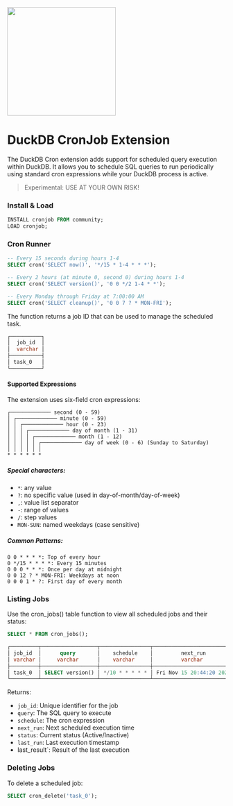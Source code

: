 <img src="https://github.com/user-attachments/assets/46a5c546-7e9b-42c7-87f4-bc8defe674e0" width=250 />

# DuckDB CronJob Extension
The DuckDB Cron extension adds support for scheduled query execution within DuckDB. It allows you to schedule SQL queries to run periodically using standard cron expressions while your DuckDB process is active.

> Experimental: USE AT YOUR OWN RISK!

### Install & Load
```sql
INSTALL cronjob FROM community;
LOAD cronjob;
```

### Cron Runner
```sql
-- Every 15 seconds during hours 1-4
SELECT cron('SELECT now()', '*/15 * 1-4 * * *');

-- Every 2 hours (at minute 0, second 0) during hours 1-4
SELECT cron('SELECT version()', '0 0 */2 1-4 * *');

-- Every Monday through Friday at 7:00:00 AM
SELECT cron('SELECT cleanup()', '0 0 7 ? * MON-FRI');
```

The function returns a job ID that can be used to manage the scheduled task.

```sql
┌──────────┐
│  job_id  │
│  varchar │
├──────────┤
│ task_0   │
└──────────┘
```

#### Supported Expressions
The extension uses six-field cron expressions:
```
┌───────────── second (0 - 59)
│ ┌───────────── minute (0 - 59)
│ │ ┌───────────── hour (0 - 23)
│ │ │ ┌───────────── day of month (1 - 31)
│ │ │ │ ┌───────────── month (1 - 12)
│ │ │ │ │ ┌───────────── day of week (0 - 6) (Sunday to Saturday)
│ │ │ │ │ │
* * * * * *
```

##### Special characters:

- `*`: any value
- `?`: no specific value (used in day-of-month/day-of-week)
- `,`: value list separator
- `-`: range of values
- `/`: step values
- `MON-SUN`: named weekdays (case sensitive)

##### Common Patterns:
```
0 0 * * * *: Top of every hour
0 */15 * * * *: Every 15 minutes
0 0 0 * * *: Once per day at midnight
0 0 12 ? * MON-FRI: Weekdays at noon
0 0 0 1 * ?: First day of every month
```


### Listing Jobs
Use the cron_jobs() table function to view all scheduled jobs and their status:
```sql
SELECT * FROM cron_jobs();

┌─────────┬──────────────────┬────────────────┬──────────────────────────┬─────────┬──────────────────────────┬─────────────┐
│ job_id  │      query       │    schedule    │         next_run         │ status  │         last_run         │ last_result │
│ varchar │     varchar      │    varchar     │         varchar          │ varchar │         varchar          │   varchar   │
├─────────┼──────────────────┼────────────────┼──────────────────────────┼─────────┼──────────────────────────┼─────────────┤
│ task_0  │ SELECT version() │ */10 * * * * * │ Fri Nov 15 20:44:20 2024 │ Active  │ Fri Nov 15 20:44:10 2024 │ Success     │
└─────────┴──────────────────┴────────────────┴──────────────────────────┴─────────┴──────────────────────────┴─────────────┘
```

Returns:

- `job_id`: Unique identifier for the job
- `query`: The SQL query to execute
- `schedule`: The cron expression
- `next_run`: Next scheduled execution time
- `status`: Current status (Active/Inactive)
- `last_run`: Last execution timestamp
-  last_result`: Result of the last execution

### Deleting Jobs
To delete a scheduled job:
```sql
SELECT cron_delete('task_0');
```
